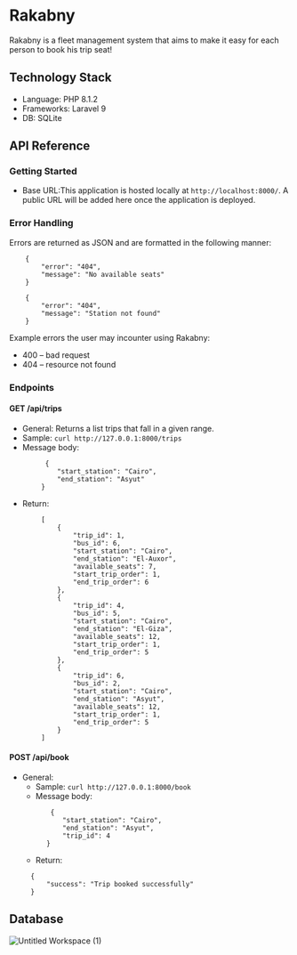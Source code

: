# Rakabny

Rakabny is a fleet management system that aims to make it easy for each person to book his trip seat!

## Technology Stack
- Language: PHP 8.1.2
- Frameworks: Laravel 9
- DB: SQLite

## API Reference

### Getting Started

* Base URL:This application is hosted locally at `http://localhost:8000/`. A public URL will be added here once the application is deployed.

### Error Handling

Errors are returned as JSON and are formatted in the following manner:<br>
```
    {
        "error": "404",
        "message": "No available seats"
    }
``` 
```
    {
        "error": "404",
        "message": "Station not found"
    }
```
Example errors the user may incounter using Rakabny:

* 400 – bad request
* 404 – resource not found

### Endpoints

#### GET /api/trips

* General: Returns a list trips that fall in a given range.
* Sample: `curl http://127.0.0.1:8000/trips`<br>
* Message body:
```
         {
	        "start_station": "Cairo",
	        "end_station": "Asyut"
        } 
```
* Return:
```
        [
            {
                "trip_id": 1,
                "bus_id": 6,
                "start_station": "Cairo",
                "end_station": "El-Auxor",
                "available_seats": 7,
                "start_trip_order": 1,
                "end_trip_order": 6
            },
            {
                "trip_id": 4,
                "bus_id": 5,
                "start_station": "Cairo",
                "end_station": "El-Giza",
                "available_seats": 12,
                "start_trip_order": 1,
                "end_trip_order": 5
            },
            {
                "trip_id": 6,
                "bus_id": 2,
                "start_station": "Cairo",
                "end_station": "Asyut",
                "available_seats": 12,
                "start_trip_order": 1,
                "end_trip_order": 5
            }
        ]
```

#### POST /api/book

* General:
  * Sample: `curl http://127.0.0.1:8000/book`<br>
  * Message body:
  ```
         {
	        "start_station": "Cairo",
	        "end_station": "Asyut",
            "trip_id": 4
        }
  ```
  * Return:
  ```
    {
	    "success": "Trip booked successfully"
    }
   ```


## Database
![Untitled Workspace (1)](https://user-images.githubusercontent.com/54520113/157956845-f10a1bf3-cc61-4803-b578-fdd85e4adf08.png)
